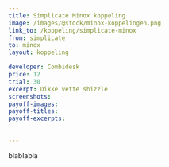 ```yaml
---
title: Simplicate Minox koppeling
image: /images/@stock/minox-koppelingen.png
link_to: /koppeling/simplicate-minox
from: simplicate
to: minox
layout: koppeling

developer: Combidesk
price: 12
trial: 30
excerpt: Dikke vette shizzle
screenshots:
payoff-images:
payoff-titles:
payoff-excerpts:

 
---
```


blablabla